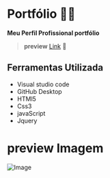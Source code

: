 # Portfólio 👨‍💻
**Meu Perfil Profissional portfólio**

>**preview** [Link](https://guilherme-alexander.github.io/portf-lio-perfil/) 👀

## Ferramentas Utilizada 
 * Visual studio code
 * GitHub Desktop
 * HTMl5
 * Css3
 * javaScript
 * Jquery

# preview Imagem 
![Image](https://github.com/Guilherme-alexander/portf-lio-perfil/blob/main/Captura%20da%20Web_29-5-2021_94638_guilherme-alexander.github.io.jpeg)
